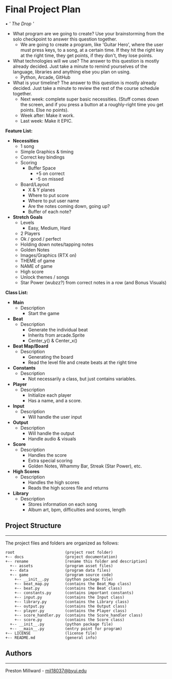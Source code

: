 # **Final Project Plan**
• _&#39; The Drop &#39;_

- What program are we going to create? Use your brainstorming from the solo checkpoint to answer this question together.
  - We are going to create a program, like &#39;Guitar Hero&#39;, where the user must press keys, to a song, at a certain time. If they hit the right key at the right time, they get points, if they don&#39;t, they lose points.
- What technologies will we use? The answer to this question is mostly already decided. Just take a minute to remind yourselves of the language, libraries and anything else you plan on using.
  - Python, Arcade, GitHub
- What is your timeline? The answer to this question is mostly already decided. Just take a minute to review the rest of the course schedule together.
  - Next week: complete super basic necessities. (Stuff comes down the screen, and if you press a button at a roughly-right time you get points. Else no points).
  - Week after: Make it work.
  - Last week: Make it EPIC.

**Feature List:**

- **Necessities**
  - 1 song
  - Simple Graphics &amp; timing
  - Correct key bindings
  - Scoring
    - Buffer Space
      - +5 on correct
      - -5 on missed
  - Board/Layout
    - X &amp; Y planes
    - Where to put score
    - Where to put user name
    - Are the notes coming down, going up?
    - Buffer of each note?
- **Stretch Goals**
  - Levels
    - Easy, Medium, Hard
  - 2 Players
  - Ok / good / perfect
  - Holding down notes/tapping notes
  - Golden Notes
  - Images/Graphics (RTX on)
  - THEME of game
  - NAME of game
  - High score
  - Unlock themes / songs
  - Star Power (wubzz?) from correct notes in a row (and Bonus Visuals)

**Class List:**

- **Main**
  - Description
    - Start the game
- **Beat**
  - Description
    - Generate the individual beat
    - Inherits from arcade.Sprite
    - Center\_y() &amp; Center\_x()
- **Beat Map/Board**
  - Description
    - Generating the board
    - Read the level file and create beats at the right time
- **Constants**
  - Description
    - Not necessarily a class, but just contains variables.
- **Player**
  - Description
    - Initialize each player
    - Has a name, and a score.
- **Input**
  - Description
    - Will handle the user input
- **Output**
  - Description
    - Will handle the output
    - Handle audio &amp; visuals
- **Score**
  - Description
    - Handles the score
    - Extra special scoring
    - Golden Notes, Whammy Bar, Streak (Star Power), etc.
- **High Scores**
  - Description
    - Handles the high scores
    - Reads the high scores file and returns
- **Library**
  - Description
    - Stores information on each song
    - Album art, bpm, difficulties and scores, length




## Project Structure
---
The project files and folders are organized as follows:
```
root                      (project root folder)
+-- docs                  (project documentation)
+-- rename                [rename this folder and description]
  +-- assets              (program asset files)
  +-- data                (program data files)
  +-- game                (program source code)
    +-- __init__.py       (python package file)
    +-- beat_map.py       (contains the Beat_Map class)
    +-- beat.py           (contains the Beat class)
    +-- constants.py      (contains important constants)
    +-- input.py          (contains the Input class)
    +-- library.py        (contains the Library class)
    +-- output.py         (contains the Output class)
    +-- player.py         (contains the Player class)
    +-- score_handler.py  (contains the Score_handler class)
    +-- score.py          (contains the Score class)
  +-- __init__.py         (python package file)
  +-- __main__.py         (entry point for program)
+-- LICENSE               (license file)
+-- README.md             (general info)
```
## Authors
---
Preston Millward - mil18037@byui.edu
